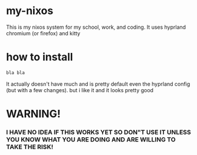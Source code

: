 # my-nixos

This is my nixos system for my school, work, and coding.
It uses hyprland chromium (or firefox) and kitty


# how to install
``` sh
bla bla 
```

It actually doesn't have much and is pretty default even the hyprland config (but with a few changes). but i like it and it looks pretty good 



# WARNING!

### I HAVE NO IDEA IF THIS WORKS YET SO DON"T USE IT UNLESS YOU KNOW WHAT YOU ARE DOING AND ARE WILLING TO TAKE THE RISK!
